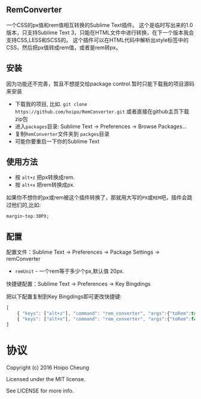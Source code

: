 RemConverter
-------------

一个CSS的px值和rem值相互转换的Sublime Text插件。
这个是临时写出来的1.0版本，只支持Sublime Text 3，只能在HTML文件中进行转换，在下一个版本我会支持CSS,LESS和SCSS的。
这个插件可以在HTML代码中解析出style标签中的CSS，然后把px值转成rem值，或者是rem转px。

## 安装

因为功能还不完善，暂且不想提交给package control.暂时只能下载我的项目源码来安装
* 下载我的项目, 比如. `git clone https://github.com/hoipo/RemConverter.git` 或者直接在github主页下载zip包
* 进入`packages`目录: Sublime Text -> Preferences -> Browse Packages...
* 复制`RemConverter`文件夹到 `packges`目录
* 可能你要重启一下你的Sublime Text

## 使用方法

* 按 `alt+z` 把px转换成rem.
* 按 `alt+x` 把rem转换成px.

如果你不想你的px或rem被这个插件转换了，那就用大写的`PX`或`REM`吧，插件会跳过他们的,比如:

```css
margin-top:30PX;
```

## 配置

配置文件：Sublime Text -> Preferences -> Package Settings -> remConverter

* `remUnit` - 一个rem等于多少个px,默认值 20px.

快捷键配置：Sublime Text -> Preferences -> Key Bingdings

把以下配置复制到Key Bingdings即可更改快捷键:

```js
[
    { "keys": ["alt+z"], "command": "rem_converter", "args":{"toRem":true}  },
    { "keys": ["alt+x"], "command": "rem_converter", "args":{"toRem":false}  }
]
```

# 协议

Copyright (c) 2016 Hoipo Cheung

Licensed under the MIT license.

See LICENSE for more info.

